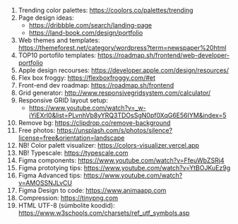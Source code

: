 1. Trending color palettes: https://coolors.co/palettes/trending
2. Page design ideas:
   - https://dribbble.com/search/landing-page
   - https://land-book.com/design/portfolio
3. Web themes and templates: https://themeforest.net/category/wordpress?term=newspaper%20html
4. TOP10 portofilo templates:  https://roadmap.sh/frontend/web-developer-portfolio
5. Apple design recourses: https://developer.apple.com/design/resources/
6. Flex box froggy: https://flexboxfroggy.com/#et
7. Front-end dev roadmap: https://roadmap.sh/frontend
8. Grid generator: http://www.responsivegridsystem.com/calculator/
9. Responsive GRID layout setup:
    - https://www.youtube.com/watch?v=_w-iYiEXrl0&list=PLvnhVb8yYRQ3TDOsSgN0pf0XqG6E56IYM&index=5
11. Remove bg: https://clipdrop.co/remove-background
12. Free photos: https://unsplash.com/s/photos/silence?license=free&orientation=landscape
13. NB! Color palett visualizer: https://colors-visualizer.vercel.app
14. NB! Typescale: https://typescale.com
15. Figma components: https://www.youtube.com/watch?v=FfeuWbZSRj4
16. Figma prototying tips: https://www.youtube.com/watch?v=YtBOJKuEz9g
17. Figma Advanced tips: https://www.youtube.com/watch?v=AMOSSNJLvCU
18. Figma Design to code: https://www.animaapp.com
19. Compression: https://tinypng.com
20. HTML UTF-8 (sümbolite koodid): https://www.w3schools.com/charsets/ref_utf_symbols.asp
    
